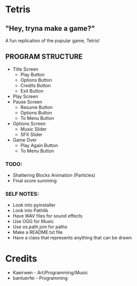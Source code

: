 # Tetris

## "Hey, tryna make a game?"

A fun replication of the popular game, Tetris!

## PROGRAM STRUCTURE
- Title Screen
    - Play Button
    - Options Button
    - Credits Button
    - Exit Button
- Play Screen
 - Pause Screen
    - Resume Button
    - Options Button
    - To Menu Button
- Options Screen
    - Music Slider
    - SFX Slider
- Game Over
    - Play Again Button
    - To Menu Button 

### TODO:
- Shattering Blocks Animation (Particles)
- Final score summing

### SELF NOTES:
- Look into pyinstaller
- Look into Pathlib
- Have WAV files for sound effects
- Use OGG for Music
- Use os.path.join for paths
- Make a README.txt file
- Have a class that represents anything that can be drawn

# Credits
- Kaeirwen - Art/Programming/Music
- bantuerfei - Programming